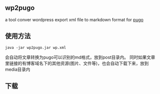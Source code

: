 ## wp2pugo
a tool conver wordpress export xml file to markdown format for [pugo](http://pugo.io/)


## 使用方法
```
java -jar wp2pugo.jar wp.xml
```

会自动将文章转换为pugo可以识别的md格式，放到post目录内。
同时如果文章里链接的有博客域名下的其他资源(图片、文件等)，也会自动下载下来，放到media目录内

## 下载
